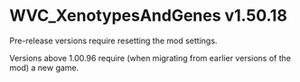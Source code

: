 # WVC_XenotypesAndGenes v1.50.18
 
Pre-release versions require resetting the mod settings.

Versions above 1.00.96 require (when migrating from earlier versions of the mod) a new game.